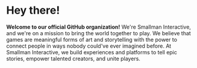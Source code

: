 # Hey there!
**Welcome to our official GitHub organization!** We're Smallman Interactive, and we're on a mission to bring the world together to play. We believe that games are meaningful forms of art and storytelling with the power to connect people in ways nobody could've ever imagined before. At Smallman Interactive, we build experiences and platforms to tell epic stories, empower talented creators, and unite players.
